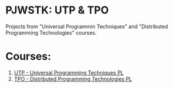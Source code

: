 # PJWSTK: UTP & TPO
Projects from "Universal Programmin Techniques" and "Distributed Programming Technologies" courses.

#  Courses:
1. [UTP - Universal Programming Techniques PL](UTP)
2. [TPO - Distributed Programming Technologies PL](TPO)
